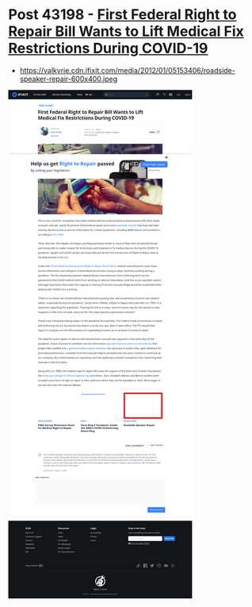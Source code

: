 # Post 43198 - [First Federal Right to Repair Bill Wants to Lift Medical Fix Restrictions During COVID-19](https://www.ifixit.com/News/43198/first-federal-right-to-repair-bill-wants-to-lift-restrictions-on-medical-fixes-during-covid-19)

- https://valkyrie.cdn.ifixit.com/media/2012/01/05153406/roadside-speaker-repair-600x400.jpeg

![screencap](screenshots/efc7822a-a8e7-4509-bfc6-bec93480a60a.png)
